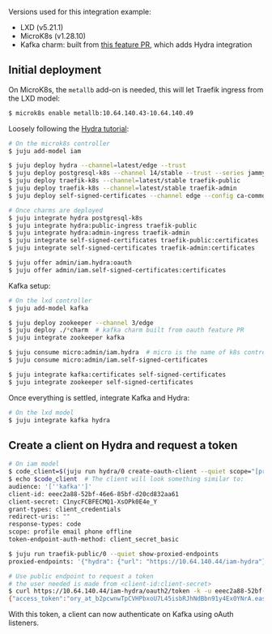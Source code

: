 Versions used for this integration example:

- LXD (v5.21.1)
- MicroK8s (v1.28.10)
- Kafka charm: built from [this feature PR](https://github.com/canonical/kafka-operator/pull/168), which adds Hydra integration


## Initial deployment

On MicroK8s, the `metallb` add-on is needed, this will let Traefik ingress from the LXD model:

```bash
$ microk8s enable metallb:10.64.140.43-10.64.140.49
```

Loosely following the [Hydra tutorial](https://discourse.charmhub.io/t/topic/14087):

```bash
# On the microk8s controller
$ juju add-model iam

$ juju deploy hydra --channel=latest/edge --trust
$ juju deploy postgresql-k8s --channel 14/stable --trust --series jammy
$ juju deploy traefik-k8s --channel=latest/stable traefik-public
$ juju deploy traefik-k8s --channel=latest/stable traefik-admin
$ juju deploy self-signed-certificates --channel edge --config ca-common-name=test

# Once charms are deployed
$ juju integrate hydra postgresql-k8s
$ juju integrate hydra:public-ingress traefik-public
$ juju integrate hydra:admin-ingress traefik-admin
$ juju integrate self-signed-certificates traefik-public:certificates
$ juju integrate self-signed-certificates traefik-admin:certificates

$ juju offer admin/iam.hydra:oauth
$ juju offer admin/iam.self-signed-certificates:certificates
```

Kafka setup:
```bash
# On the lxd controller
$ juju add-model kafka

$ juju deploy zookeeper --channel 3/edge
$ juju deploy ./*charm  # kafka charm built from oauth feature PR
$ juju integrate zookeeper kafka

$ juju consume micro:admin/iam.hydra  # micro is the name of k8s controller
$ juju consume micro:admin/iam.self-signed-certificates

$ juju integrate kafka:certificates self-signed-certificates
$ juju integrate zookeeper self-signed-certificates
```

Once everything is settled, integrate Kafka and Hydra:

```bash
# On the lxd model
$ juju integrate kafka hydra
```

## Create a client on Hydra and request a token

```bash
# On iam model
$ code_client=$(juju run hydra/0 create-oauth-client --quiet scope="[profile,email,phone,offline]" grant-types="[client_credentials]" audience="[kafka]")
$ echo $code_client  # The client will look something similar to:
audience: '[''kafka'']' 
client-id: eeec2a88-52bf-46e6-85bf-d20cd832aa61 
client-secret: C1nycFCBFECMQ1-XsOPk0E4e_Y
grant-types: client_credentials
redirect-uris: ""
response-types: code
scope: profile email phone offline
token-endpoint-auth-method: client_secret_basic

$ juju run traefik-public/0 --quiet show-proxied-endpoints
proxied-endpoints: '{"hydra": {"url": "https://10.64.140.44/iam-hydra"}}' 

# Use public endpoint to request a token
# the user needed is made from <client-id:client-secret>
$ curl https://10.64.140.44/iam-hydra/oauth2/token -k -u eeec2a88-52bf-46e6-85bf-d20cd832aa61:C1nycFCBFECMQ1-XsOPk0E4e_Y -d "scope=profile" -d "grant_type=client_credentials" -d "audience=kafka" -s
{"access_token":"ory_at_b2pcwnwTpCVHPbxoU7L45isbRJhNdBbn91y4Ex0YNrA.easwGEfsTJ7VnNfER2svIMHwen5ZzNXaVZm8i7QdLLg","expires_in":3599,"scope":"profile","token_type":"bearer"}
```

With this token, a client can now authenticate on Kafka using oAuth listeners.
